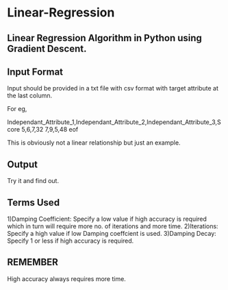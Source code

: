# Linear-Regression
Linear Regression Algorithm in Python using Gradient Descent.
--------------------------------------------------------------


Input Format
-------------

Input should be provided in a txt file with csv format with target attribute at the last column.

For eg,

Independant_Attribute_1,Independant_Attribute_2,Independant_Attribute_3,Score
5,6,7,32
7,9,5,48
eof


This is obviously not a linear relationship but just an example.

Output
-------
Try it and find out.

Terms Used
----------

1)Damping Coefficient: Specify a low value if high accuracy is required which in turn will require more no. of iterations and more time.
2)Iterations: Specify a high value if low Damping coeffcient is used.
3)Damping Decay: Specify 1 or less if high accuracy is required.

REMEMBER
--------
High accuracy always requires more time.

